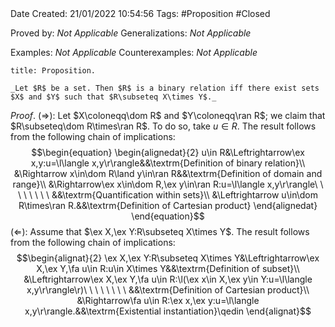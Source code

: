 <br />
<br />

Date Created: 21/01/2022 10:54:56
Tags: #Proposition #Closed 

Proved by: _Not Applicable_
Generalizations: _Not Applicable_

Examples: _Not Applicable_
Counterexamples: _Not Applicable_

``` ad-Proposition
title: Proposition.

_Let $R$ be a set. Then $R$ is a binary relation iff there exist sets $X$ and $Y$ such that $R\subseteq X\times Y$._

```

_Proof_. ($\Rightarrow$): Let $X\coloneqq\dom R$ and $Y\coloneqq\ran R$; we claim that $R\subseteq\dom R\times\ran R$. To do so, take $u\in R$. The result follows from the following chain of implications:
$$\begin{equation}
    \begin{alignedat}{2}
        u\in R&\Leftrightarrow\ex x,y:u=\l\langle x,y\r\rangle&&\textrm{Definition of binary relation}\\
        &\Rightarrow x\in\dom R\land y\in\ran R&&\textrm{Definition of domain and range}\\
        &\Rightarrow\ex x\in\dom R,\ex y\in\ran R:u=\l\langle x,y\r\rangle\ \ \ \ \ \ \ \ &&\textrm{Quantification within sets}\\
        &\Leftrightarrow u\in\dom R\times\ran R.&&\textrm{Definition of Cartesian product}
    \end{alignedat}
\end{equation}$$
($\Leftarrow$): Assume that $\ex X,\ex Y:R\subseteq X\times Y$. The result follows from the following chain of implications:
$$\begin{alignat}{2}
    \ex X,\ex Y:R\subseteq X\times Y&\Leftrightarrow\ex X,\ex Y,\fa u\in R:u\in X\times Y&&\textrm{Definition of subset}\\
    &\Leftrightarrow\ex X,\ex Y,\fa u\in R:\l(\ex x\in X,\ex y\in Y:u=\l\langle x,y\r\rangle\r)\ \ \ \ \ \ \ \ &&\textrm{Definition of Cartesian product}\\
    &\Rightarrow\fa u\in R:\ex x,\ex y:u=\l\langle x,y\r\rangle.&&\textrm{Existential instantiation}\qedin
\end{alignat}$$
